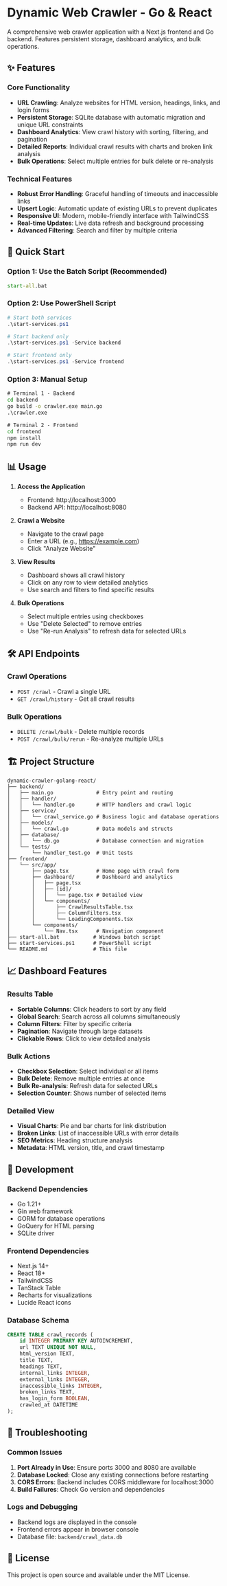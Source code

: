 # Dynamic Web Crawler - Go & React

A comprehensive web crawler application with a Next.js frontend and Go backend. Features persistent storage, dashboard analytics, and bulk operations.

## ✨ Features

### Core Functionality
- **URL Crawling**: Analyze websites for HTML version, headings, links, and login forms
- **Persistent Storage**: SQLite database with automatic migration and unique URL constraints
- **Dashboard Analytics**: View crawl history with sorting, filtering, and pagination
- **Detailed Reports**: Individual crawl results with charts and broken link analysis
- **Bulk Operations**: Select multiple entries for bulk delete or re-analysis

### Technical Features
- **Robust Error Handling**: Graceful handling of timeouts and inaccessible links
- **Upsert Logic**: Automatic update of existing URLs to prevent duplicates
- **Responsive UI**: Modern, mobile-friendly interface with TailwindCSS
- **Real-time Updates**: Live data refresh and background processing
- **Advanced Filtering**: Search and filter by multiple criteria

## 🚀 Quick Start

### Option 1: Use the Batch Script (Recommended)
```cmd
start-all.bat
```

### Option 2: Use PowerShell Script
```powershell
# Start both services
.\start-services.ps1

# Start backend only
.\start-services.ps1 -Service backend

# Start frontend only
.\start-services.ps1 -Service frontend
```

### Option 3: Manual Setup
```cmd
# Terminal 1 - Backend
cd backend
go build -o crawler.exe main.go
.\crawler.exe

# Terminal 2 - Frontend
cd frontend
npm install
npm run dev
```

## 📊 Usage

1. **Access the Application**
   - Frontend: http://localhost:3000
   - Backend API: http://localhost:8080

2. **Crawl a Website**
   - Navigate to the crawl page
   - Enter a URL (e.g., https://example.com)
   - Click "Analyze Website"

3. **View Results**
   - Dashboard shows all crawl history
   - Click on any row to view detailed analytics
   - Use search and filters to find specific results

4. **Bulk Operations**
   - Select multiple entries using checkboxes
   - Use "Delete Selected" to remove entries
   - Use "Re-run Analysis" to refresh data for selected URLs

## 🛠️ API Endpoints

### Crawl Operations
- `POST /crawl` - Crawl a single URL
- `GET /crawl/history` - Get all crawl results

### Bulk Operations
- `DELETE /crawl/bulk` - Delete multiple records
- `POST /crawl/bulk/rerun` - Re-analyze multiple URLs

## 🏗️ Project Structure

```
dynamic-crawler-golang-react/
├── backend/
│   ├── main.go              # Entry point and routing
│   ├── handler/
│   │   └── handler.go       # HTTP handlers and crawl logic
│   ├── service/
│   │   └── crawl_service.go # Business logic and database operations
│   ├── models/
│   │   └── crawl.go         # Data models and structs
│   ├── database/
│   │   └── db.go            # Database connection and migration
│   └── tests/
│       └── handler_test.go  # Unit tests
├── frontend/
│   └── src/app/
│       ├── page.tsx         # Home page with crawl form
│       ├── dashboard/       # Dashboard and analytics
│       │   ├── page.tsx
│       │   ├── [id]/
│       │   │   └── page.tsx # Detailed view
│       │   └── components/
│       │       ├── CrawlResultsTable.tsx
│       │       ├── ColumnFilters.tsx
│       │       └── LoadingComponents.tsx
│       └── components/
│           └── Nav.tsx      # Navigation component
├── start-all.bat           # Windows batch script
├── start-services.ps1      # PowerShell script
└── README.md               # This file
```

## 📈 Dashboard Features

### Results Table
- **Sortable Columns**: Click headers to sort by any field
- **Global Search**: Search across all columns simultaneously
- **Column Filters**: Filter by specific criteria
- **Pagination**: Navigate through large datasets
- **Clickable Rows**: Click to view detailed analysis

### Bulk Actions
- **Checkbox Selection**: Select individual or all items
- **Bulk Delete**: Remove multiple entries at once
- **Bulk Re-analysis**: Refresh data for selected URLs
- **Selection Counter**: Shows number of selected items

### Detailed View
- **Visual Charts**: Pie and bar charts for link distribution
- **Broken Links**: List of inaccessible URLs with error details
- **SEO Metrics**: Heading structure analysis
- **Metadata**: HTML version, title, and crawl timestamp

## 🔧 Development

### Backend Dependencies
- Go 1.21+
- Gin web framework
- GORM for database operations
- GoQuery for HTML parsing
- SQLite driver

### Frontend Dependencies
- Next.js 14+
- React 18+
- TailwindCSS
- TanStack Table
- Recharts for visualizations
- Lucide React icons

### Database Schema
```sql
CREATE TABLE crawl_records (
    id INTEGER PRIMARY KEY AUTOINCREMENT,
    url TEXT UNIQUE NOT NULL,
    html_version TEXT,
    title TEXT,
    headings TEXT,
    internal_links INTEGER,
    external_links INTEGER,
    inaccessible_links INTEGER,
    broken_links TEXT,
    has_login_form BOOLEAN,
    crawled_at DATETIME
);
```

## 🐛 Troubleshooting

### Common Issues
1. **Port Already in Use**: Ensure ports 3000 and 8080 are available
2. **Database Locked**: Close any existing connections before restarting
3. **CORS Errors**: Backend includes CORS middleware for localhost:3000
4. **Build Failures**: Check Go version and dependencies

### Logs and Debugging
- Backend logs are displayed in the console
- Frontend errors appear in browser console
- Database file: `backend/crawl_data.db`

## 📝 License

This project is open source and available under the MIT License.